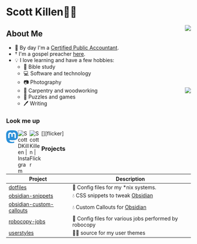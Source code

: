# Scott Killen👨‍💼

<img align="right" height="150px" src="https://github-readme-stats.vercel.app/api/top-langs/?username=scottkillen&layout=compact&theme=dark&title_color=58a6ff&icon_color=58a6ff&text_color=58a6ff&bg_color=0D1117&hide_border=true"/>

## About Me

- 🧮 By day I'm a [Certified Public Accountant][cpa].
- † I'm a gospel preacher [here][church].
- 💡 I love learning and have a few hobbies:
  - 📖 Bible study
  - 💻 Software and technology
  - 📷 Photography
  - 📐 Carpentry and woodworking <img align="right" src="https://github-readme-stats.vercel.app/api?username=scottkillen&show_icons=true&theme=dark&title_color=58a6ff&bg_color=0D1117&border_color=30363d" />
  - 🎲 Puzzles and games
  - 🖊 Writing

### Look me up

[<img align="left" alt="ScottKillen | Mastodon" width="32px" src="https://raw.githubusercontent.com/ScottKillen/ScottKillen/master/mastodon-color.svg" />][social]
[<img align="left" alt="ScottDKillen | Instagram" width="32px" src="https://raw.githubusercontent.com/ScottKillen/ScottKillen/master/instagram-color.svg" />][instagram]
[<img align="left" alt="ScottKillen | Flickr" width="32px" src="https://raw.githubusercontent.com/ScottKillen/ScottKillen/master/flickr-color.svg" />][flicker]

### Projects

| Project | Description |
| - | - |
| [dotfiles](https://github.com/ScottKillen/dotfiles) | 💾 Config files for my *nix systems. |
| [obsidian-snippets](https://github.com/ScottKillen/obsidian-snippets) | 💧 CSS snippets to tweak [Obsidian](https://obsidian.md) |
| [obsidian-custom-callouts](https://github.com/ScottKillen/obsidian-custom-callouts) | 💧 Custom Callouts for [Obsidian](https://obsidian.md) |
| [robocopy-jobs](https://github.com/ScottKillen/robocopy-jobs) | 🤖 Config files for various jobs performed by robocopy |
| [userstyles](https://github.com/ScottKillen/userstyles) | 👨‍🎨 source for my user themes |

[cpa]: https://www.investopedia.com/terms/c/cpa.asp
[church]: https://edistochurch.org/
[social]: https://ttocs.io/@scott
[instagram]: https://www.instagram.com/scottdkillen/
[flickr]: https://www.flickr.com/photos/scottkillen/
